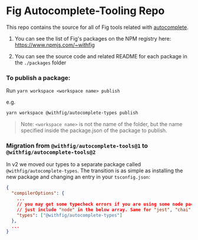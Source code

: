# Fig Autocomplete-Tooling Repo

This repo contains the source for all of Fig tools related with [autocomplete](https://github.com/withfig/autocomplete).

1. You can see the list of Fig's packages on the NPM registry here: https://www.npmjs.com/~withfig

2. You can see the source code and related README for each package in the `./packages` folder

### To publish a package:

Run `yarn workspace <workspace name> publish`

e.g.
```bash
yarn workspace @withfig/autocomplete-types publish
```

> Note: `<workspace name>` is not the name of the folder, but the name specified inside the package.json of the package to publish.

### Migration from `@withfig/autocomplete-tools@1` to `@withfig/autocomplete-tools@2`

In v2 we moved our types to a separate package called `@withfig/autocomplete-types`.
The transition is as simple as installing the new package and changing an entry in your `tsconfig.json`:
```json
{
  "compilerOptions": {
    ...
    // you may get some typecheck errors if you are using some node packages like "fs"
    // just include "node" in the below array. Same for "jest", "chai"...and so on
    "types": ["@withfig/autocomplete-types"]
  },
  ...
}
```
```
